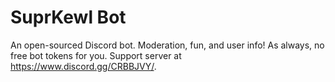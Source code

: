 # SuprKewl Bot

An open-sourced Discord bot. Moderation, fun, and user info! As always, no free bot tokens for you. Support server at https://www.discord.gg/CRBBJVY/.